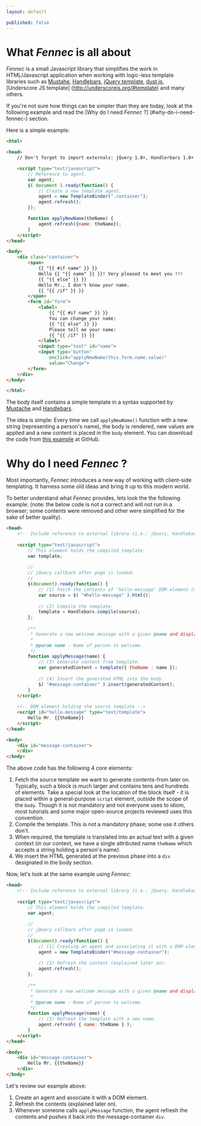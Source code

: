 ```yaml
---
layout: default

published: false
---
```


# What _Fennec_ is all about

_Fennec_ is a small Javascript library that simplifies the work in HTML/Javascript application when working with logic-less template libraries such as
[Mustahe](http://mustache.github.io/), [Handlebars](http://handlebarsjs.com/),
[jQuery template](https://github.com/jquery/jquery-tmpl),
[dust.js](http://akdubya.github.io/dustjs/),
[Underscore JS template] (http://underscorejs.org/#template) and many others.

If you're not sure how things can be simpler than they are today, look at the following example and read the [Why do I need _Fennec_ ?] (#why-do-i-need-fennec-) section.

Here is a simple example:

```html
<html>

<head>
	// Don't forget to import externals: jQuery 1.8+, Handlerbars 1.0+ and Fennec.

	<script type="text/javascript">
		// Reference to agent.
		var agent;
		$( document ).ready(function() {
			// Create a new template agent.
			agent = new TemplateBinder(".container");
			agent.refresh();
		});

		function applyNewName(theName) {
			agent.refresh({name: theName});
		}
	</script>
</head>

<body>
	<div class="container">
		<span>
			{{ "{{ #if name" }} }}
			Hello {{ "{{ name" }} }}! Very pleased to meet you !!!
			{{ "{{ else" }} }}
			Hello Mr., I don't know your name.
			{{ "{{ /if" }} }}
		</span>
		<form id="form">
			<label>
				{{ "{{ #if name" }} }}
				You can change your name:
				{{ "{{ else" }} }}
				Please tell me your name:
				{{ "{{ /if" }} }}
			</label>
			<input type="text" id="name">
			<input type="button"
				onclick="applyNewName(this.form.name.value)"
				value="Change">
		</form>
	</div>
</body>

</html>
```

The body itself contains a simple template in a syntax supported by [Mustache](http://mustache.github.io/) and [Handlebars](http://handlebarsjs.com/).

The idea is simple: Every time we call `applyNewName()` function with a new string (representing a person's name), the body is rendered, new values are applied and a new content is placed in the `body` element.
You can download the code from [this example](https://github.com/guynir/fennec/blob/master/examples/sample.html) at GitHub.

# Why do I need _Fennec_ ?

Most importantly, _Fennec_ introduces a new way of working with client-side templating. It harness some old ideas and bring it up to this modern world.

To better understand what _Fennec_ provides, lets look the the following example:
(note: the below code is not a correct and will not run in a browser; some contents were removed and other were simplified for the sake of better quality).

```html
<head>
	<!-- Include reference to external library (i.e.: jQuery, Handlebars) -->
    
	<script type="text/javascript">
    	// This element holds the compiled template.
    	var template;
        
        //
        // jQuery callback after page is loaded.
        //
        $(document).ready(function() {
        	// (1) Fetch the contents of 'hello-message' DOM element (see below).
        	var source = $( "#hello-message" ).html();
            
            // (2) Compile the template.
            template = Handlebars.compile(source);
        };
        
        /**
         * Generate a new welcome message with a given @name and display it to the user.
         *
         * @param name - Name of person to welcome.
         */
		function applyMessage(name) {
        	// (3) Generate content from template.
        	var generatedContent = template({ theName : name });
            
            // (4) Insert the generated HTML into the body.
            $( "#message-container" ).insert(generatedContent);
        }
	</script>
    
    <!-- DOM element holding the source template -->
    <script id="hello-message" type="text/template">
    	Hello Mr. {{theName}}
    </script>
</head>

<body>
	<div id="message-container">
    </div>
</body>
```

The above code has the following 4 core elements:
1. Fetch the source template we want to generate contents-from later on. Typically, such a block is much larger and contains tens and hundreds of elements.
Take a special look at the location of the block itself - it is placed within a general-purpose `script` element, outside the scope of the `body`.
Though it is not mandatory and not everyone uses to idiom, most tutorials and some major open-source projects reviewed uses this convention.
2. Compile the template. This is not a mandatory phase; some use it others don't.
3. When required, the template is translated into an actual text with a given context (in our context, we have a single attributed name `theName` which accepts a string holding a person's name).
4. We insert the HTML generated at the previous phase into a `div` designated in the body section.

Now, let's look at the same example using _Fennec_:
```html
<head>
	<!-- Include reference to external library (i.e.: jQuery, Handlebars and Fennec) -->
    
	<script type="text/javascript">
    	// This element holds the compiled template.
    	var agent;
        
        //
        // jQuery callback after page is loaded.
        //
        $(document).ready(function() {
        	// (1) Creating an agent and associating it with a DOM element.
        	agent = new TemplateBinder("#message-container");
            
            // (2) Refresh the content (explained later on).
			agent.refresh();
        };
        
        /**
         * Generate a new welcome message with a given @name and display it to the user.
         *
         * @param name - Name of person to welcome.
         */
		function applyMessage(name) {
        	// (3) Refresh the template with a new name.
        	agent.refresh( { name: theName } );
        }
	</script>
</head>

<body>
	<div id="message-container">
    	Hello Mr. {{theName}}
    </div>
</body>
```

Let's review our example above:
1. Create an agent and associate it with a DOM element.
2. Refresh the contents (explained later on).
3. Whenever someone calls `applyMessage` function, the agent refresh the contents and pushes it back into the message-container `div`.

